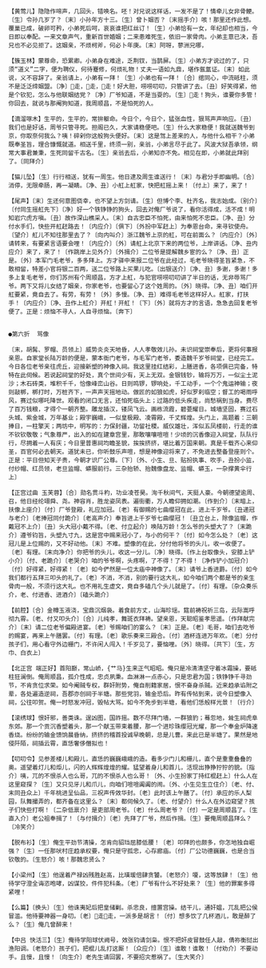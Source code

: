 <!-- { "loadSidebar": true } -->
    【黄莺儿】隐隐作啼声，几回头，错唤名。呸！对兄说这样话，一发不是了！情牵儿女非骨鲠。〔生〕令孙几岁了？〔末〕小孙年方十三。〔生〕曾卜姻否？〔末摇手介〕咳！那里还作此想。覆巢已成，破卵可矜，小弟死后呵，哀哀谁把红丝订！〔生〕小弟恰有一女，年纪却也相当，今日即以奉配。一来文章声气，重新百世婚姻；二来患难死生，依旧一家骨肉。小弟主意已决，吾兄也不必见拒了。这姻亲，不烦柯斧，何必卜年庚。〔末〕阿呀，蓼洲兄哪，

    【簇玉林】蒙尊命，恐累卿。小弟身在难途，乏荆钗，当鹊屏。〔生〕小弟方才说过的了，只须“道义”二字，便为聘仪，何待蹇修，何烦礼物！丈夫一语如九鼎，堪作氤氲证。〔末〕如此说，义不容辞了。亲翁请上，小弟有一拜！〔生〕小弟也有一拜！〔合〕绾同心，中流砥柱，须不是泛泛缔姻盟。〔净〕走，走，走！好大胆，唠唠叨叨，只管讲了去。〔丑〕好笑得紧，他是个钦犯，怎么与他联姻结党？〔净〕厂爷知道，不是当耍的。〔生〕走！狗头，谁要你多管！你回去，就说与那阉狗知道，我周顺昌，不是怕死的人。

    【滴溜啄木】生平的，生平的，常拚躯命。今日个，今日个，猛张血性，狠骂声声响应。〔丑〕我们也是好话，周爷只管寻死。担阁已久，大家请稳便吧。〔生〕什么大家稳便！我就送魏爷到京，你取奈何我么？咦！碎剁你这般狗头便好。〔末〕这是驾上差来的人，与他什么相干？小弟既奉圣旨，理合慷慨就道。相送千里，终须一别，亲翁，小弟言尽于此了。风波大狱吾承领，纲常大事君兼秉，生死同留千古名。〔生〕亲翁去后，小弟知亦不免。相见在即，小弟就此拜别了。〔同拜介〕

    【猫儿坠】〔生〕行行相送，犹有一周生。他日逮及周生谁送行！〔末〕与君分手即幽明。〔合〕消停，无限牵肠，再一凝睛。〔净、丑〕小舡上舡家，快把舡摇上来！〔付上〕来了，来了！

    【尾声】〔末〕生还何意图侥幸，也不望上方剑请。〔生〕但博个李、杜齐名，我志始成。〔别介〕〔付同生摇舡先下〕〔净〕好一个铁铮铮的狗头，回去对俺厂爷说了，看你活得成，活不成！明知岩穴虎方嗔。〔丑〕故作深山樵采人。〔末〕自古忠臣不怕死，由来怕死不忠臣。〔净、丑〕分付水手们，快些开舡赶路去！〔内应介〕〔俱下〕〔外扮中军赶上〕为奉恩台命，来寻钦使舟。〔望介〕舡儿不知往那里去了？〔向内叫介〕浙江魏爷上京的舡，可在前面么？〔内应介〕〔外〕请转来，有要紧言语要会哩！〔内应介〕〔外〕请舡上北京下来的两位爷，上岸讲话。〔净、丑内应介〕来了，来了！〔作跳岸上见外介〕〔外揖介〕二位爷是提解魏乡宦的么？〔净、丑〕正是。〔外〕本军门毛老爷，多多拜上。方才驿中来报二位爷在此经过，毛老爷晓得圣旨紧急，不敢相留，特差小官将银二百两，送二位爷路上买果儿吃。〔出银送介〕〔净、丑〕多谢，多谢！多多上复毛老爷，你们苏州有个周顺昌，方才上舡，与犯官唠唠叨叨讲了半日的话，无非辱骂厂爷。两下又将儿女结了姻亲，你家老爷，也要留心了这个姓周的。〔外〕晓得。〔净、丑〕咱们开舡要紧，竟自去了。有劳，有劳！〔外〕多慢。〔净、丑〕难得毛老爷这样好人。舡家，打扶手！〔内应介〕〔净、丑作上舡介〕开舡！开舡！〔下〕〔外〕就将方才的言语，急急去回复老爷便了。正是：烦恼不寻人，人自寻烦恼。〔奔下〕


    ●第六折  骂像

    〔末，胡髯、罗帽、员领上〕威势炎炎天地昏，人人孝敬效儿孙。未识祠堂崇奉后，更将何事报亲恩。自家堂长陆万龄的便是，蒙本衙门老爷，与毛军门老爷，委造魏千岁爷祠堂，已经完工。今日各位老爷亲往虎丘，迎接新塑的神像入祠。我这里挂红结彩，上膳进香，各项俱已完备，特特在此伺候。若说起祠堂的好处，真个世间少有，天上无双。金银钱钞，输将万万，一似尘土泥沙；木石砖类，堆积千千，恰像峰峦山谷。日则鸣锣，锣响处，千工动手，一个个鬼运神输；夜则敲梆，梆打时，万桩齐下，一声声天摇地动。做匠的如狼如虎，好似罗刹临空；督工的喝雨呼风，赛过似哪吒降世。观看的闭口无言，还怕死临头上；过路的低头疾走，尚愁祸到当身。费尽了百万钱粮，才得个一朝齐整。雕龙插汉，镂凤飞云。画栋流霞，碧甍耀日。城墙坚固，赛过石头城、紫金城，万年基业；殿宇巍峨，一似皇极殿、凌霄殿，千丈辉煌。头门上，高题着：三朝捧日，一柱擎天；两坊中，明写的：力保封疆，功留社稷。威仪雄壮，浑似五凤楼前，行走的谁不钦钦敬敬；气象尊严，出入的如在建章宫里，那敢嚷嚷喧喧！少顷的沉香像迎入祠堂，队队行行，尽拥着一人有庆；今日里普惠祠均瞻圣貌，挨挨挤挤，堪比着万国来朝。真是千载齐心来仰圣，百官何必去朝天。道犹未已，你听鼓乐声喧，想是神像迎将来了，不免进去整备登座则个。正是：平日但知天子贵，今朝才识厂公尊。〔下〕〔外、小生、旦、贴扮执事、吹手，丑扮小监，付纱帽、红员领，老旦监帽、蟒服前行。三杂抬轿、抬魏像盘龙、监帽、蟒玉，一杂撑黄伞行上〕

    【正宫过曲 玉芙蓉】〔合〕勋名贯斗杓，功业凌苍昊。洵千秋间气，天挺人豪。今朝德望逾周、召，他日经纶翊舜、尧。神容肖，胜龙姿凤表。遍街衢，万人瞻仰拥如潮。〔作到介〕〔末暗上，扶像上座介〕〔付〕厂爷登殿，礼应加冠。〔老〕有御赐的七曲缨冠在此，进上千岁爷。〔丑递冠与老介〕〔老捧冠同付跪介〕〔老高声介〕奉旨进上千岁爷七曲缨冠！〔丑立台上，除像监帽，作戴冠不上介〕〔丑〕头大冠小戴不得。〔老、付立起介〕唤陆万龄！怎么爷的头塑大了？〔末跪介〕遵爷钧旨，头塑九寸九，这是宫中赐来冠小了，与小的何干？〔付〕如今怎么处？〔老〕这冠儿是上位赐的，又不好动他。〔末〕不难。塑像的在此，分付他将爷的头儿，收一收便了。〔老〕有理。〔末向净介〕你把爷的头儿，收这一分儿。〔净〕晓得。〔作上台取像头，安膝上铲小介〕〔付、老跪介〕〔老哭介〕咱的爷爷啊，头疼啊，了不得！了不得！〔净作铲小加冠介〕〔付〕好得紧，好得紧！〔老〕如今俨然是一位太庙中神像了。〔末〕请爷上香进爵。〔付〕如今我们都行五拜三叩头的礼了。〔老〕不消，不消，别的要行这大礼，如今咱们两个都是爷的亲生骨肉一般，不须行这大礼。也不用礼生虚文，竟自多磕几个头儿就是了。〔付〕有理。〔杂众奏乐介，老、付进香、进酒介〕〔磕头跪介〕

    【前腔】〔合〕金樽玉液浇，宝鼎沉烟袅。着食前方丈，山海珍瑶。筵前祷祝祈三岛，云际嵩呼彻九霄。〔老、付又叩头介〕〔合〕儿纯孝，舞斑衣拜祷。望亲恩，天聪昭鉴孝思遥。〔作拜献完介〕〔末〕请二位老爷偏殿进宴。〔老〕爷赐咱们的宴么？〔末〕正是。〔老〕毛哥，咱们去吃爷的赐宴，再来上午膳罢。〔付〕有理。〔老〕歌乐奏来三殿合。〔付〕酒杯连进万年欢。〔老〕分付孩子们，用心看守外边栅门，不许闲人闯入！千岁见了，要恼哩。〔外〕晓得。〔共下〕〔生，方巾、白衣上〕

    【北正宫 端正好】首阳巅，常山峤，{艹马}生来正气昭昭。俺只是冷清清坚守着冰霜操，要砥柱狂澜倒。俺周顺昌，孤介性成，忠贞夙秉。血淋淋一点赤心，只是忠君为国；铁铮铮千寻劲节，不肯贪位求荣。如今阉贼专权，群奸附势，俺自削籍家居，恨不奋身杀贼。近来趋承谄附之辈，各处遍造逆祠，吾郡亦创祠于半塘。那些党羽，输金恐后。昨有传帖到来，说今日塑像入祠，公往叩贺。俺一时怒发冲冠，毁帖大骂。如今不免步到半塘，看他们恁般样光景！〔行介〕

    【滚绣球】恨奸邪，善类诛。逞凶图，国祚摇。数不尽拜门墙，一群狼豹；蓦忽地，耸生祠虎阜东郊。那一个贡沉香塑着头，那一个献玉带束着腰，那一个进珍珠缨冠光耀，那一个奉金炉降速香烧。纷纷的输金馈饷晨昏纳，挤挤的稽首投诚早晚朝，总是儿曹。来此已是半塘了。果然是地侵阡陌，祠插云霄，直恁奢侈僭拟也！

    【叨叨令】见参差楼儿和殿儿，直恁的巍巍峨峨的造。看多少门儿和栅儿，直个是重重叠叠的奥。遥望着灯儿和炬儿，闪的人辉辉煌煌的耀。猛望着身儿和首儿，活现出狰狰狞狞的貌。〔指介〕咦，兀的不恨杀人也么哥，兀的不恨杀人也么哥！〔外、小生扮家丁持红棍赶上〕什么人在这里窥探？〔生〕又只见牙儿和爪儿，向咱们喧喧阗阗的闹。〔外、小生见生立住介〕〔老、付、末同丑众上〕千年桃进呈仙品，三祝声传效华封。〔老〕此时该上午膳了。〔付〕承应的乐人梨园，队舞撮弄的，都齐备在这里么？〔末〕都伺候久了。〔老、付望介〕什么人在外边窥望？孩子们快些打啊！〔二杂低禀介〕是吏部周老爷。〔老〕什么周老爷？〔付〕一定是周顺昌了。〔生直入介〕老公祖奉揖了！〔与付揖介〕〔老〕先拜了厂爷，然后作揖。〔生〕要俺周顺昌拜么？〔冷笑介〕

    【脱布衫】〔生〕俺生平劲节清操，怎肯向貂珰屈膝低腰！〔老〕叩拜的也颇多，你怎地独自崛强？〔生〕一任那吠村庄趋承权要，俺只是守孤忠，心存廊庙。〔付〕厂公功德巍巍，也是合当钦敬的。〔生怒介〕咳！那魏忠贤么？

    【小梁州】〔生〕他逞着产禄凶残胜赵高，比璜瑗倍肆贪饕。〔老怒介〕嗄，这等放肆！〔生〕他待学守澄全诲恣咆哮，凶谋狡，件件犯科条。〔老〕厂爷有什么不好处来？〔生〕他的罪案多得紧哩！

    【么篇】〔换头〕〔生〕他诛夷妃后把皇储剿。杀忠良，擅置宫操。结干儿，通奸媪，兀乱把公侯冒滥。他待要神器一身叨。〔老〕走走，一派多是胡言！〔付〕想多饮了几杯酒儿，敢是醉了么？〔生〕俺几曾醉来！

    【中吕 快活三】〔生〕俺待学阳球伏阙号，效张钧请剑枭。恨不把奸皮冒鼓任人敲，倩祢衡挝出渔阳调。〔老怒介〕孩子们，把棍儿乱打这厮！〔众应介〕〔生〕谁敢！谁敢！〔付劝介〕不要动手。且慢，且慢！〔向生介〕老先生请回罢，不要招灾惹祸了。〔生大笑介〕

